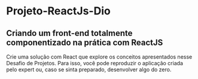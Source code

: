 # Projeto-ReactJs-Dio

## Criando um front-end totalmente componentizado na prática com ReactJS

Crie uma solução com React que explore os conceitos apresentados nesse Desafio de Projetos. Para isso, você pode reproduzir o aplicação criada pelo expert ou, caso se sinta preparado, desenvolver algo do zero. 
